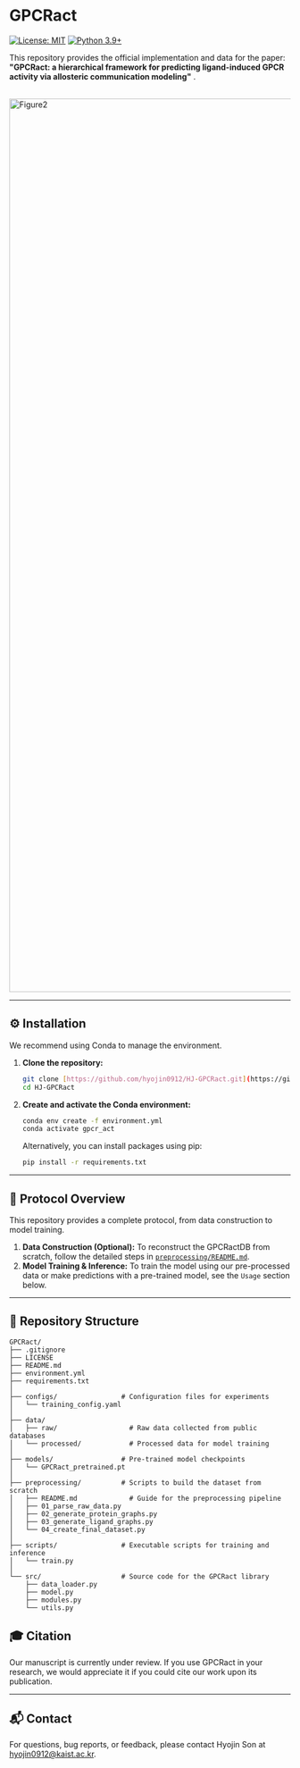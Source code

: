 # GPCRact

[![License: MIT](https://img.shields.io/badge/License-MIT-yellow.svg)](https://opensource.org/licenses/MIT)
[![Python 3.9+](https://img.shields.io/badge/python-3.9+-blue.svg)](https://www.python.org/downloads/release/python-390/)

This repository provides the official implementation and data for the paper: **"GPCRact: a hierarchical framework for predicting ligand-induced GPCR activity via allosteric communication modeling"** .


<br>
<img width="1500" height="1600" alt="Figure2" src="https://github.com/user-attachments/assets/8a06699a-bb01-4d01-923b-58bef0beb99a" />

---

## ⚙️ Installation

We recommend using Conda to manage the environment.

1.  **Clone the repository:**
    ```bash
    git clone [https://github.com/hyojin0912/HJ-GPCRact.git](https://github.com/hyojin0912/HJ-GPCRact.git)
    cd HJ-GPCRact
    ```

2.  **Create and activate the Conda environment:**
    ```bash
    conda env create -f environment.yml
    conda activate gpcr_act
    ```
    Alternatively, you can install packages using pip:
    ```bash
    pip install -r requirements.txt
    ```
---

## 🔬 Protocol Overview

This repository provides a complete protocol, from data construction to model training.

1.  **Data Construction (Optional):** To reconstruct the GPCRactDB from scratch, follow the detailed steps in [`preprocessing/README.md`](preprocessing/README.md).
2.  **Model Training & Inference:** To train the model using our pre-processed data or make predictions with a pre-trained model, see the `Usage` section below.

---
## 📁 Repository Structure
```plaintext
GPCRact/
├── .gitignore
├── LICENSE
├── README.md
├── environment.yml
├── requirements.txt
│
├── configs/                # Configuration files for experiments
│   └── training_config.yaml
│
├── data/
│   ├── raw/                  # Raw data collected from public databases
│   └── processed/            # Processed data for model training
│
├── models/                 # Pre-trained model checkpoints
│   └── GPCRact_pretrained.pt
│
├── preprocessing/          # Scripts to build the dataset from scratch
│   ├── README.md             # Guide for the preprocessing pipeline
│   ├── 01_parse_raw_data.py
│   ├── 02_generate_protein_graphs.py
│   ├── 03_generate_ligand_graphs.py
│   └── 04_create_final_dataset.py
│
├── scripts/                # Executable scripts for training and inference
│   └── train.py
│
└── src/                    # Source code for the GPCRact library
    ├── data_loader.py
    ├── model.py
    ├── modules.py
    └── utils.py
```

## 🎓 Citation
Our manuscript is currently under review. If you use GPCRact in your research, we would appreciate it if you could cite our work upon its publication. 

---
## 📬 Contact
For questions, bug reports, or feedback, please contact Hyojin Son at hyojin0912@kaist.ac.kr.
